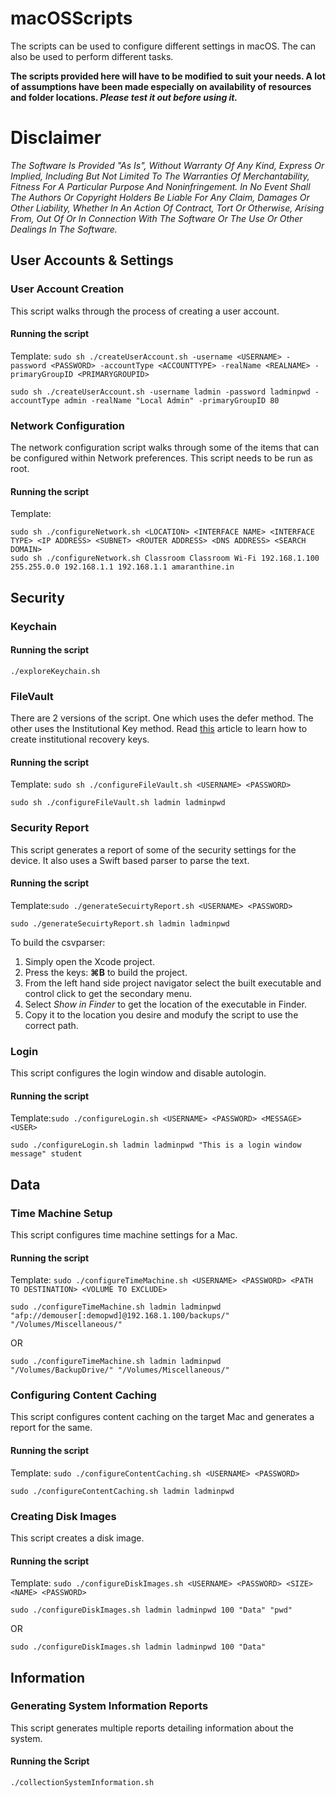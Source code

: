 # macOSScripts
The scripts can be used to configure different settings in macOS. The can also be used to perform different tasks.

**The scripts provided here will have to be modified to suit your needs. A lot of assumptions have been made especially on availability of resources and folder locations.  _Please test it out before using it._**

# Disclaimer
_The Software Is Provided "As Is", Without Warranty Of Any Kind, Express Or Implied, Including But Not Limited To The Warranties Of Merchantability, Fitness For A Particular Purpose And Noninfringement. In No Event Shall The Authors Or Copyright Holders Be Liable For Any Claim, Damages Or Other Liability, Whether In An Action Of Contract, Tort Or Otherwise, Arising From, Out Of Or In Connection With The Software Or The Use Or Other Dealings In The Software._

## User Accounts & Settings
### User Account Creation
This script walks through the process of creating a user account.

#### Running the script
Template: `sudo sh ./createUserAccount.sh -username <USERNAME> -password <PASSWORD> -accountType <ACCOUNTTYPE> -realName <REALNAME> -primaryGroupID <PRIMARYGROUPID>`
```SHELL
sudo sh ./createUserAccount.sh -username ladmin -password ladminpwd -accountType admin -realName "Local Admin" -primaryGroupID 80
```

### Network Configuration
The network configuration script walks through some of the items that can be configured within Network preferences. This script needs to be run as root.

#### Running the script
Template: 
```Shell
sudo sh ./configureNetwork.sh <LOCATION> <INTERFACE NAME> <INTERFACE TYPE> <IP ADDRESS> <SUBNET> <ROUTER ADDRESS> <DNS ADDRESS> <SEARCH DOMAIN>
sudo sh ./configureNetwork.sh Classroom Classroom Wi-Fi 192.168.1.100 255.255.0.0 192.168.1.1 192.168.1.1 amaranthine.in
```

## Security
### Keychain

#### Running the script
```Shell
./exploreKeychain.sh
```

### FileVault
There are 2 versions of the script. One which uses the defer method. The other uses the Institutional Key method. Read [this](https://support.apple.com/en-in/HT202385) article to learn how to create institutional recovery keys.

#### Running the script
Template: `sudo sh ./configureFileVault.sh <USERNAME> <PASSWORD>`
```Shell
sudo sh ./configureFileVault.sh ladmin ladminpwd
```

### Security Report
This script generates a report of some of the security settings for the device. It also uses a Swift based parser to parse the text. 

#### Running the script
Template:`sudo ./generateSecuirtyReport.sh <USERNAME> <PASSWORD>`
```Shell
sudo ./generateSecuirtyReport.sh ladmin ladminpwd
```

To build the csvparser:
1. Simply open the Xcode project. 
2. Press the keys: **⌘B** to build the project.
3. From the left hand side project navigator select the built executable and control click to get the secondary menu.
4. Select _*Show in Finder*_ to get the location of the executable in Finder.
5. Copy it to the location you desire and modufy the script to use the correct path.

### Login
This script configures the login window and disable autologin.

#### Running the script
Template:`sudo ./configureLogin.sh <USERNAME> <PASSWORD> <MESSAGE> <USER>`
```Shell
sudo ./configureLogin.sh ladmin ladminpwd "This is a login window message" student
```

## Data

### Time Machine Setup
This script configures time machine settings for a Mac.

#### Running the script
Template: `sudo ./configureTimeMachine.sh <USERNAME> <PASSWORD> <PATH TO DESTINATION> <VOLUME TO EXCLUDE>`
```Shell
sudo ./configureTimeMachine.sh ladmin ladminpwd "afp://demouser[:demopwd]@192.168.1.100/backups/" "/Volumes/Miscellaneous/"
```
OR
```Shell
sudo ./configureTimeMachine.sh ladmin ladminpwd "/Volumes/BackupDrive/" "/Volumes/Miscellaneous/"
```

### Configuring Content Caching
This script configures content caching on the target Mac and generates a report for the same.

#### Running the script
Template: `sudo ./configureContentCaching.sh <USERNAME> <PASSWORD>`
```Shell
sudo ./configureContentCaching.sh ladmin ladminpwd
```

### Creating Disk Images
This script creates a disk image. 

#### Running the script
Template: `sudo ./configureDiskImages.sh <USERNAME> <PASSWORD> <SIZE> <NAME> <PASSWORD>`
```Shell
sudo ./configureDiskImages.sh ladmin ladminpwd 100 "Data" "pwd"
```
OR
```Shell
sudo ./configureDiskImages.sh ladmin ladminpwd 100 "Data"
```

## Information

### Generating System Information Reports
This script generates multiple reports detailing information about the system.

#### Running the Script
```Shell
./collectionSystemInformation.sh
```
